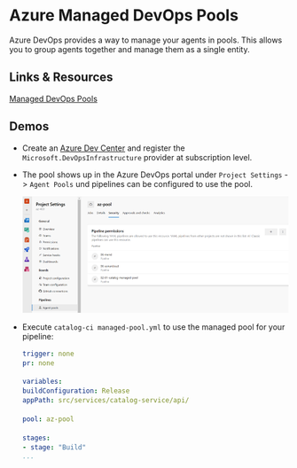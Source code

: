 # Azure Managed DevOps Pools 

Azure DevOps provides a way to manage your agents in pools. This allows you to group agents together and manage them as a single entity.

## Links & Resources

[Managed DevOps Pools](https://learn.microsoft.com/en-us/azure/devops/managed-devops-pools/overview?view=azure-devops)

## Demos 

- Create an [Azure Dev Center](https://learn.microsoft.com/en-us/azure/deployment-environments/how-to-create-configure-dev-center) and register the `Microsoft.DevOpsInfrastructure` provider at subscription level.

- The pool shows up in the Azure DevOps portal under `Project Settings` -> `Agent Pools` und pipelines can be configured to use the pool.

    ![managed-pool](_images/managed-pool-permissions.png)

- Execute `catalog-ci managed-pool.yml` to use the managed pool for your pipeline:

    ```yaml
    trigger: none
    pr: none

    variables:
    buildConfiguration: Release
    appPath: src/services/catalog-service/api/

    pool: az-pool

    stages:
    - stage: "Build"
    ...
    ```    